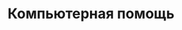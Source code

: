 ---
layout: services-sections-list
title: Компьютерная помощь
longtitle: Компьютерная помощь
typeSection: help
inIndexServices: true
breadcrumbs:
  - name: Услуги
    url: /services/
breadcrumbCurrent: true
banner: /assets/images/upload/sections/help.jpg
thumbnail: /assets/images/upload/sections/help-icon.jpg
seo:
  title: Компьютерная помощь
  h1: Компьютерная помощь
  keywords: Компьютерная помощь
  description: Заполните форму на сайте и мы в ближайшее время решим все ваши проблемы с компьютерной техникой.
---